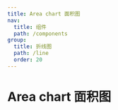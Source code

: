 ```yaml
---
title: Area chart 面积图
nav:
  title: 组件
  path: /components
group:
  title: 折线图
  path: /line
  order: 20
---
```


# Area chart 面积图

<code src="./.demos/area.tsx"></code>
